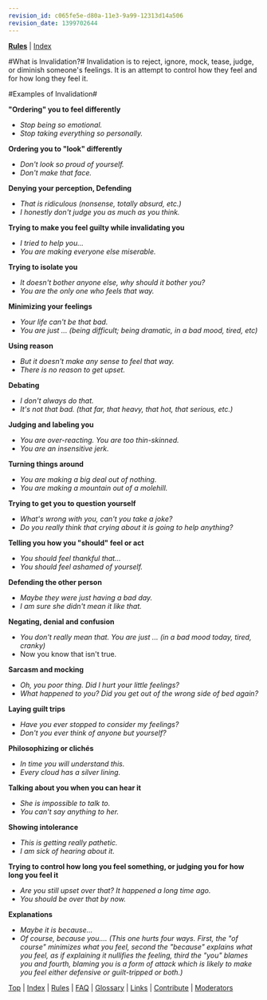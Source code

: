 ```yaml
---
revision_id: c065fe5e-d80a-11e3-9a99-12313d14a506
revision_date: 1399702644
---
```


[**Rules**](http://www.reddit.com/r/asktransgender/wiki/rules) | [Index](http://www.reddit.com/r/asktransgender/wiki/index)

#What is Invalidation?#
Invalidation is to reject, ignore, mock, tease, judge, or diminish someone's feelings. It is an attempt to control how they feel and for how long they feel it.


#Examples of Invalidation#

**"Ordering" you to feel differently**

 * *Stop being so emotional.*
 * *Stop taking everything so personally.*

**Ordering you to "look" differently**

 * *Don't look so proud of yourself.*
 * *Don't make that face.*

**Denying your perception, Defending**

 * *That is ridiculous (nonsense, totally absurd, etc.)*
 * *I honestly don't judge you as much as you think.*

**Trying to make you feel guilty while invalidating you**
 
 * *I tried to help you...*
 * *You are making everyone else miserable.*

**Trying to isolate you**
 
 * *It doesn't bother anyone else, why should it bother you?*
 * *You are the only one who feels that way.*

**Minimizing your feelings**
 
 * *Your life can't be that bad.*
 * *You are just ... (being difficult; being dramatic, in a bad mood, tired, etc)*

**Using reason**
 
 * *But it doesn't make any sense to feel that way.*
 * *There is no reason to get upset.*

**Debating**
 
 * *I don't always do that.*
 * *It's not that bad. (that far, that heavy, that hot, that serious, etc.)*

**Judging and labeling you**
 
 * *You are over-reacting. You are too thin-skinned.*
 * *You are an insensitive jerk.*

**Turning things around**

 * *You are making a big deal out of nothing.*
 * *You are making a mountain out of a molehill.*

**Trying to get you to question yourself**

 * *What's wrong with you, can't you take a joke?*
 * *Do you really think that crying about it is going to help anything?*

**Telling you how you "should" feel or act**

 * *You should feel thankful that...* 
 * *You should feel ashamed of yourself.* 

**Defending the other person**

 * *Maybe they were just having a bad day.* 
 * *I am sure she didn't mean it like that.* 

**Negating, denial and confusion**

 * *You don't really mean that. You are just ... (in a bad mood today, tired, cranky)*
 * Now you know that isn't true.

**Sarcasm and mocking**

 * *Oh, you poor thing. Did I hurt your little feelings?*
 * *What happened to you? Did you get out of the wrong side of bed again?*

**Laying guilt trips**

 * *Have you ever stopped to consider my feelings?*
 * *Don't you ever think of anyone but yourself?* 

**Philosophizing or clichés**

 * *In time you will understand this.* 
 * *Every cloud has a silver lining.* 

**Talking about you when you can hear it**

 * *She is impossible to talk to.*
 * *You can't say anything to her.*

**Showing intolerance**

 * *This is getting really pathetic.*
 * *I am sick of hearing about it.*

**Trying to control how long you feel something, or judging you for how long you feel it**

 * *Are you still upset over that? It happened a long time ago.* 
 * *You should be over that by now.*

**Explanations**

 * *Maybe it is because...*
 * *Of course, because you.... (This one hurts four ways. First, the "of course" minimizes what you feel, second the "because" explains what you feel, as if explaining it nullifies the feeling, third the "you" blames you and fourth, blaming you is a form of attack which is likely to make you feel either defensive or guilt-tripped or both.)*

[Top](http://www.reddit.com/r/asktransgender/wiki/invalidation) | [Index](http://www.reddit.com/r/asktransgender/wiki/index) | [Rules](http://www.reddit.com/r/asktransgender/wiki/rules) | [FAQ](http://www.reddit.com/r/asktransgender/wiki/faq) | [Glossary](http://www.reddit.com/r/asktransgender/wiki/glossary) | [Links](http://www.reddit.com/r/asktransgender/wiki/linked) | [Contribute](http://www.reddit.com/r/asktransgender/wiki/contribute) | [Moderators](http://www.reddit.com/message/compose?to=%2Fr%2Fasktransgender)